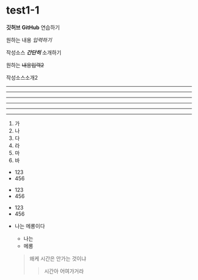 # test1-1

**깃허브** __GitHub__  연습하기

원하는 내용 *입력하기*

작성소스 ***간단히*** 소개하기

원하는 ~~내용입력2~~

작성소스소개2

---

---------

- - -

***

***********

* * *

1. 가
2. 나
4. 다
3. 라
5. 마
8. 바

- 123
- 456

+ 123
+ 456

* 123
* 456

- 나는 메롱이다
   - 나는
   - 메롱
  
  > 왜케 시간은 안가는 것이냐
  >> 시간아 어여가거라
  
